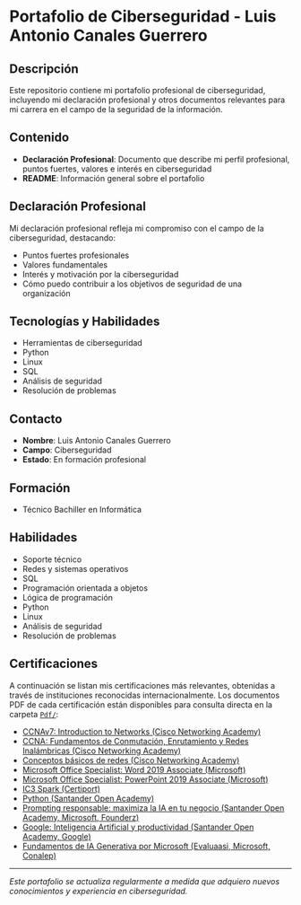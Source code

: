 # Portafolio de Ciberseguridad - Luis Antonio Canales Guerrero

## Descripción
Este repositorio contiene mi portafolio profesional de ciberseguridad, incluyendo mi declaración profesional y otros documentos relevantes para mi carrera en el campo de la seguridad de la información.

## Contenido
- **Declaración Profesional**: Documento que describe mi perfil profesional, puntos fuertes, valores e interés en ciberseguridad
- **README**: Información general sobre el portafolio

## Declaración Profesional
Mi declaración profesional refleja mi compromiso con el campo de la ciberseguridad, destacando:
- Puntos fuertes profesionales
- Valores fundamentales
- Interés y motivación por la ciberseguridad
- Cómo puedo contribuir a los objetivos de seguridad de una organización

## Tecnologías y Habilidades
- Herramientas de ciberseguridad
- Python
- Linux
- SQL
- Análisis de seguridad
- Resolución de problemas

## Contacto
- **Nombre**: Luis Antonio Canales Guerrero
- **Campo**: Ciberseguridad
- **Estado**: En formación profesional

## Formación
- Técnico Bachiller en Informática

## Habilidades
- Soporte técnico
- Redes y sistemas operativos
- SQL
- Programación orientada a objetos
- Lógica de programación
- Python
- Linux
- Análisis de seguridad
- Resolución de problemas

## Certificaciones
A continuación se listan mis certificaciones más relevantes, obtenidas a través de instituciones reconocidas internacionalmente. Los documentos PDF de cada certificación están disponibles para consulta directa en la carpeta [`Pdf/`](Pdf/):

- [CCNAv7: Introduction to Networks (Cisco Networking Academy)](Pdf/CCNAv7%20Introduction%20to%20Networks.pdf)
- [CCNA: Fundamentos de Conmutación, Enrutamiento y Redes Inalámbricas (Cisco Networking Academy)](Pdf/CCNA%20Fundamentos%20de%20Conmutaci%C3%B3n.pdf)
- [Conceptos básicos de redes (Cisco Networking Academy)](Pdf/CCNA%20Conceptos%20b%C3%A1sicos%20de%20redes.pdf)
- [Microsoft Office Specialist: Word 2019 Associate (Microsoft)](Pdf/Certificacion%20Microsoft%20Word%20(Office%202019).pdf)
- [Microsoft Office Specialist: PowerPoint 2019 Associate (Microsoft)](Pdf/Certificacion%20Microsoft%20PowerPoint%20(Office%202019).pdf)
- [IC3 Spark (Certiport)](Pdf/Certificacion%20IC3%20Spark.pdf)
- [Python (Santander Open Academy)](Pdf/Certificaci%C3%B3n%20PYTHON.pdf)
- [Prompting responsable: maximiza la IA en tu negocio (Santander Open Academy, Microsoft, Founderz)](Pdf/Prompting%20responsable%20maximiza%20la%20IA.pdf)
- [Google: Inteligencia Artificial y productividad (Santander Open Academy, Google)](Pdf/Google%20Inteligencia%20Artificial%20y%20productividad.pdf)
- [Fundamentos de IA Generativa por Microsoft (Evaluaasi, Microsoft, Conalep)](Pdf/Fundamentos%20de%20IA.pdf)

---
*Este portafolio se actualiza regularmente a medida que adquiero nuevos conocimientos y experiencia en ciberseguridad.* 